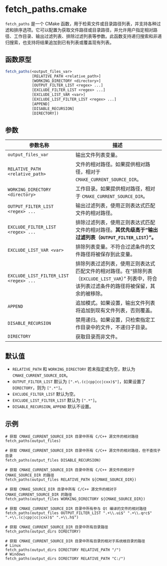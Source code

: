 # fetch_paths.cmake

`fetch_paths` 是一个 CMake 函数，用于检索文件或目录路径列表，并支持各种过滤和排序选项。它可以配置为获取文件路径或目录路径，并允许用户指定相对路径、工作目录、输出过滤列表、排除过滤列表等参数。此函数支持递归搜索和非递归搜索，也支持将结果追加到已有列表或覆盖现有列表。

## 函数原型

```cmake
fetch_paths(<output_files_var>
            [RELATIVE_PATH <relative_path>]
            [WORKING_DIRECTORY <directory>]
            [OUTPUT_FILTER_LIST <regex> ...]
            [EXCLUDE_FILTER_LIST <regex> ...]
            [EXCLUDE_LIST_VAR <var>]
            [EXCLUDE_LIST_FILTER_LIST <regex> ...]
            [APPEND]
            [DISABLE_RECURSION]
            [DIRECTORY])
```

## 参数

| 参数名称                               | 描述                                                         |
| -------------------------------------- | ------------------------------------------------------------ |
| `output_files_var`                     | 输出文件列表变量。                                           |
| `RELATIVE_PATH <relative_path>`        | 文件的相对路径。如果提供相对路径，相对于 `CMAKE_CURRENT_SOURCE_DIR`。 |
| `WORKING_DIRECTORY <directory>`        | 工作目录。如果提供相对路径，相对于 `CMAKE_CURRENT_SOURCE_DIR`。 |
| `OUTPUT_FILTER_LIST <regex> ...`       | 输出过滤列表，使用正则表达式匹配文件的相对路径。             |
| `EXCLUDE_FILTER_LIST <regex> ...`      | 排除过滤列表，使用正则表达式匹配文件的相对路径。**其优先级高于“输出过滤列表（`OUTPUT_FILTER_LIST`）”。** |
| `EXCLUDE_LIST_VAR <var>`               | 排除列表变量。不符合过滤条件的文件路径将被保存到此变量。     |
| `EXCLUDE_LIST_FILTER_LIST <regex> ...` | 排除列表过滤列表，使用正则表达式匹配文件的相对路径。在“排除列表（`EXCLUDE_LIST_VAR`）” 列表中，符合该列表过滤条件的路径将被保留，其余的被移除。 |
| `APPEND`                               | 追加模式。如果设置，输出文件列表将追加到现有文件列表，否则覆盖。 |
| `DISABLE_RECURSION`                    | 禁用递归。如果设置，只检索指定工作目录中的文件，不递归子目录。 |
| `DIRECTORY`                            | 获取目录而非文件。                                           |

## 默认值

- `RELATIVE_PATH` 和 `WORKING_DIRECTORY` 若未指定或为空，默认为 `CMAKE_CURRENT_SOURCE_DIR`。
- `OUTPUT_FILTER_LIST` 默认为 `[".+\.(c|cpp|cc|cxx)$"]`，如果设置了 `DIRECTORY`，则为 `[".*"]`。
- `EXCLUDE_FILTER_LIST` 默认为空。
- `EXCLUDE_LIST_FILTER_LIST` 默认为 `[".*"]`。
- `DISABLE_RECURSION`, `APPEND` 默认不设置。

## 示例

```
# 获取 CMAKE_CURRENT_SOURCE_DIR 目录中所有 C/C++ 源文件的相对路径
fetch_paths(output_files)

# 获取 CMAKE_CURRENT_SOURCE_DIR 目录中所有 C/C++ 源文件的相对路径，但不查找子目录
fetch_paths(output_files DISABLE_RECURSION)

# 获取 CMAKE_CURRENT_SOURCE_DIR 目录中所有 C/C++ 源文件的相对于 CMAKE_SOURCE_DIR 的路径
fetch_paths(output_files RELATIVE_PATH ${CMAKE_SOURCE_DIR})

# 获取 CMAKE_SOURCE_DIR 目录中所有 C/C++ 源文件的相对于 CMAKE_CURRENT_SOURCE_DIR 的路径
fetch_paths(output_files WORKING_DIRECTORY ${CMAKE_SOURCE_DIR})

# 获取 CMAKE_CURRENT_SOURCE_DIR 目录中所有参与 Qt 编译的文件的相对路径
fetch_paths(output_files OUTPUT_FILTER_LIST ".+\\.ui$" ".+\\.qrc$" ".+\\.(c|cpp|cc|cxx)$" ".+\\.h$")

# 获取 CMAKE_CURRENT_SOURCE_DIR 目录中所有目录路径
fetch_paths(output_dirs DIRECTORY)

# 获取 CMAKE_CURRENT_SOURCE_DIR 目录中所有目录的相对于系统根目录的路径
# Linux
fetch_paths(output_dirs DIRECTORY RELATIVE_PATH "/")
# Windows
fetch_paths(output_dirs DIRECTORY RELATIVE_PATH "C:/")
```